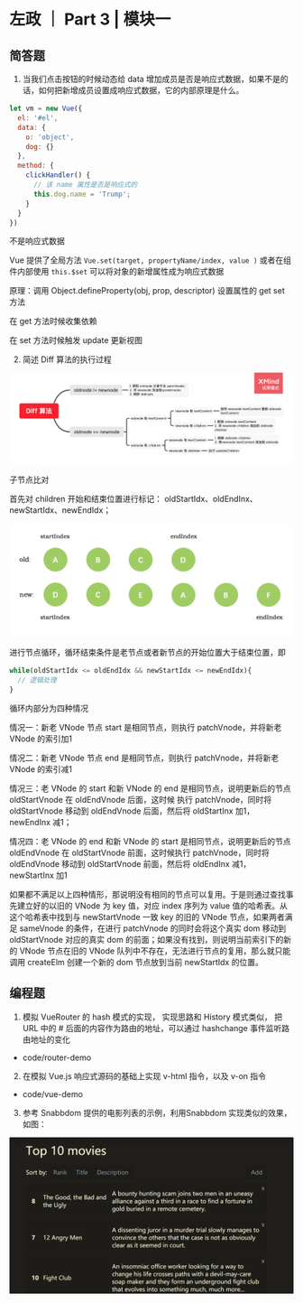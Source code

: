 # 左政 ｜ Part 3 | 模块一

## 简答题

1. 当我们点击按钮的时候动态给 data 增加成员是否是响应式数据，如果不是的话，如何把新增成员设置成响应式数据，它的内部原理是什么。

```javascript
let vm = new Vue({
  el: '#el',
  data: {
    o: 'object',
    dog: {}
  },
  method: {
    clickHandler() {
      // 该 name 属性是否是响应式的
      this.dog.name = 'Trump';
    }
  }
})

```

不是响应式数据

Vue 提供了全局方法 `Vue.set(target, propertyName/index, value )` 或者在组件内部使用 `this.$set` 可以将对象的新增属性成为响应式数据

原理：调用 Object.defineProperty(obj, prop, descriptor) 设置属性的 get set 方法

在 get 方法时候收集依赖

在 set 方法时候触发 update 更新视图



2. 简述 Diff 算法的执行过程

![](note/Diff.png)

子节点比对

首先对 children 开始和结束位置进行标记： oldStartIdx、oldEndInx、newStartIdx、newEndIdx；

![](note/node-diff.png)


进行节点循环，循环结束条件是老节点或者新节点的开始位置大于结束位置，即

```javascript
while(oldStartIdx <= oldEndIdx && newStartIdx <= newEndIdx){
  // 逻辑处理
}
```

循环内部分为四种情况

情况一：新老 VNode 节点 start 是相同节点，则执行 patchVnode，并将新老 VNode 的索引加1

情况二：新老 VNode 节点 end 是相同节点，则执行 patchVnode，并将新老 VNode 的索引减1

情况三：老 VNode 的 start 和新 VNode 的 end 是相同节点，说明更新后的节点 oldStartVnode 在 oldEndVnode 后面，这时候 执行 patchVnode，同时将 oldStartVnode 移动到 oldEndVnode 后面，然后将 oldStartInx 加1， newEndInx 减1；

情况四：老 VNode 的 end 和新 VNode 的 start 是相同节点，说明更新后的节点 oldEndVnode  在  oldStartVnode 前面，这时候执行 patchVnode，同时将 oldEndVnode 移动到 oldStartVnode 前面，然后将 oldEndInx 减1， newStartInx 加1

如果都不满足以上四种情形，那说明没有相同的节点可以复用。于是则通过查找事先建立好的以旧的 VNode 为 key 值，对应 index 序列为 value 值的哈希表。从这个哈希表中找到与 newStartVnode 一致 key 的旧的 VNode 节点，如果两者满足 sameVnode 的条件，在进行 patchVnode 的同时会将这个真实 dom 移动到 oldStartVnode 对应的真实 dom 的前面；如果没有找到，则说明当前索引下的新的 VNode 节点在旧的 VNode 队列中不存在，无法进行节点的复用，那么就只能调用 createElm 创建一个新的 dom 节点放到当前 newStartIdx 的位置。


## 编程题

1. 模拟 VueRouter 的 hash 模式的实现， 实现思路和 History 模式类似， 把 URL 中的 # 后面的内容作为路由的地址，可以通过 hashchange 事件监听路由地址的变化

- code/router-demo

2. 在模拟 Vue.js 响应式源码的基础上实现 v-html 指令，以及 v-on 指令

- code/vue-demo

3. 参考 Snabbdom 提供的电影列表的示例，利用Snabbdom 实现类似的效果，如图：

![](note/snabbdom.png)